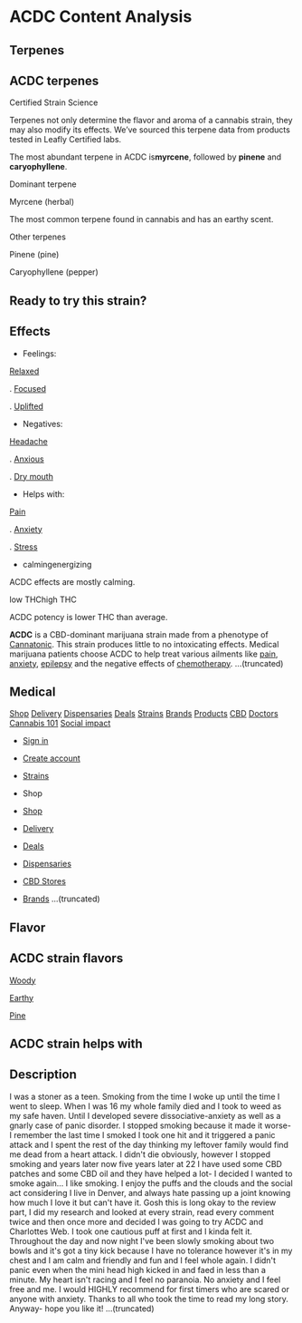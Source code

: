 # ACDC Content Analysis

## Terpenes

## ACDC terpenes

Certified Strain Science

Terpenes not only determine the flavor and aroma of a cannabis strain, they may also modify its effects. We’ve sourced this terpene data from products tested in Leafly Certified labs.

The most abundant terpene in ACDC is**myrcene**, followed by **pinene** and **caryophyllene**.

Dominant terpene

Myrcene (herbal)

The most common terpene found in cannabis and has an earthy scent.

Other terpenes

Pinene (pine)

Caryophyllene (pepper)

## Ready to try this strain?

## Effects

- Feelings:

[Relaxed](https://www.leafly.com/strains/acdc#strain-sensations-section)



. [Focused](https://www.leafly.com/strains/acdc#strain-sensations-section)



. [Uplifted](https://www.leafly.com/strains/acdc#strain-sensations-section)

- Negatives:

[Headache](https://www.leafly.com/strains/acdc#strain-sensations-section)



. [Anxious](https://www.leafly.com/strains/acdc#strain-sensations-section)



. [Dry mouth](https://www.leafly.com/strains/acdc#strain-sensations-section)

- Helps with:

[Pain](https://www.leafly.com/strains/acdc#helps-with-section)



. [Anxiety](https://www.leafly.com/strains/acdc#helps-with-section)



. [Stress](https://www.leafly.com/strains/acdc#helps-with-section)

- calmingenergizing













ACDC effects are mostly calming.





low THChigh THC













ACDC potency is lower THC than average.


**ACDC** is a CBD-dominant marijuana strain made from a phenotype of [Cannatonic](https://www.leafly.com/strains/cannatonic). This strain produces little to no intoxicating effects. Medical marijuana patients choose ACDC to help treat various ailments like [pain](https://www.leafly.com/strains/lists/condition/pain), [anxiety](https://www.leafly.com/strains/lists/condition/anxiety), [epilepsy](https://www.leafly.com/strains/lists/condition/epilepsy) and the negative effects of [chemotherapy](https://www.leafly.com/strains/lists/condition/cancer).
...(truncated)

## Medical

[Shop](https://www.leafly.com/shop) [Delivery](https://www.leafly.com/delivery) [Dispensaries](https://www.leafly.com/dispensaries) [Deals](https://www.leafly.com/deals) [Strains](https://www.leafly.com/strains/lists) [Brands](https://www.leafly.com/brands) [Products](https://www.leafly.com/products) [CBD](https://www.leafly.com/cbd-stores) [Doctors](https://www.leafly.com/medical-marijuana-doctors) [Cannabis 101](https://www.leafly.com/news/cannabis-101) [Social impact](https://www.leafly.com/social-impact)

- [Sign in](https://sso.leafly.com/sign-in?rd=https%3A%2F%2Fwww.leafly.com%2Fstrains%2Facdc)
- [Create account](https://sso.leafly.com/sign-up?rd=https%3A%2F%2Fwww.leafly.com%2Fstrains%2Facdc)

- [Strains](https://www.leafly.com/strains/lists)

- Shop
- [Shop](https://www.leafly.com/shop)
- [Delivery](https://www.leafly.com/delivery)
- [Deals](https://www.leafly.com/deals)
- [Dispensaries](https://www.leafly.com/dispensaries)
- [CBD Stores](https://www.leafly.com/cbd-stores)
- [Brands](https://www.leafly.com/brands)
...(truncated)

## Flavor

## ACDC strain flavors

[Woody](https://www.leafly.com/strains/lists/flavor/woody)

[Earthy](https://www.leafly.com/strains/lists/flavor/earthy)

[Pine](https://www.leafly.com/strains/lists/flavor/pine)

## ACDC strain helps with

## Description

I was a stoner as a teen. Smoking from the time I woke up until the time I went to sleep. When I was 16 my whole family died and I took to weed as my safe haven. Until I developed severe dissociative-anxiety as well as a gnarly case of panic disorder. I stopped smoking because it made it worse- I remember the last time I smoked I took one hit and it triggered a panic attack and I spent the rest of the day thinking my leftover family would find me dead from a heart attack. I didn't die obviously, however I stopped smoking and years later now five years later at 22 I have used some CBD patches and some CBD oil and they have helped a lot- I decided I wanted to smoke again... I like smoking. I enjoy the puffs and the clouds and the social act considering I live in Denver, and always hate passing up a joint knowing how much I love it but can't have it. Gosh this is long okay to the review part, I did my research and looked at every strain, read every comment twice and then once more and decided I was going to try ACDC and Charlottes Web. I took one cautious puff at first and I kinda felt it. Throughout the day and now night I've been slowly smoking about two bowls and it's got a tiny kick because I have no tolerance however it's in my chest and I am calm and friendly and fun and I feel whole again. I didn't panic even when the mini head high kicked in and faed in less than a minute. My heart isn't racing and I feel no paranoia. No anxiety and I feel free and me. I would HIGHLY recommend for first timers who are scared or anyone with anxiety. Thanks to all who took the time to read my long story. Anyway- hope you like it!
...(truncated)


